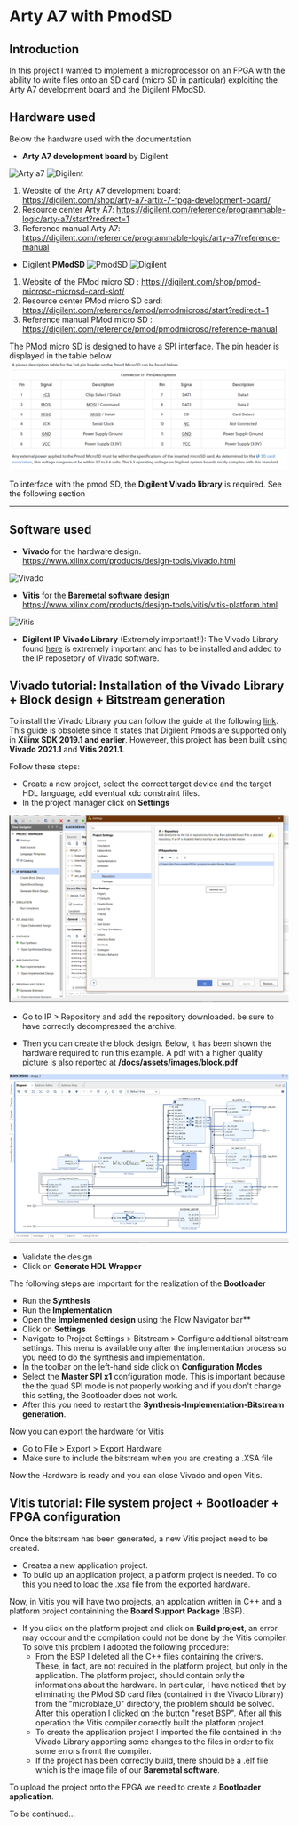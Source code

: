 # Arty A7 with PmodSD
## Introduction
In this project I wanted to implement a microprocessor on an FPGA with the ability to write files onto an SD card (micro SD in particular) exploiting the Arty A7 development board and the Digilent PModSD.

## Hardware used
Below the hardware used with the documentation 
- **Arty A7 development board** by Digilent 

![Arty a7](https://cdn11.bigcommerce.com/s-7gavg/images/stencil/640w/attribute_rule_images/6425_source_1527801259.png)
![Digilent](https://cdn11.bigcommerce.com/s-7gavg/images/stencil/original/digilent-logo_ni_2021-260px_1_1627086513__23106.original.png)

1. Website of the Arty A7 development board:  https://digilent.com/shop/arty-a7-artix-7-fpga-development-board/
2. Resource center Arty A7: https://digilent.com/reference/programmable-logic/arty-a7/start?redirect=1
3. Reference manual Arty A7: https://digilent.com/reference/programmable-logic/arty-a7/reference-manual


- Digilent **PModSD**
![PmodSD](https://cdn11.bigcommerce.com/s-7gavg/images/stencil/1280x1280/products/611/4965/Pmod_MicroSD_-_Oblique_-_600__95232.1533142439.png?c=2)
![Digilent](https://cdn11.bigcommerce.com/s-7gavg/images/stencil/original/digilent-logo_ni_2021-260px_1_1627086513__23106.original.png)

1. Website of the PMod micro SD : https://digilent.com/shop/pmod-microsd-microsd-card-slot/
2. Resource center PMod micro SD card: https://digilent.com/reference/pmod/pmodmicrosd/start?redirect=1
3. Reference manual PMod micro SD : https://digilent.com/reference/pmod/pmodmicrosd/reference-manual

The PMod micro SD is designed to have a SPI interface. The pin header is displayed in the table below
![tablesd](/docs/assets/images/tablesd.png)

To interface with the pmod SD, the **Digilent Vivado library** is required. See the following section

--------------------------------------------------

## Software used

- **Vivado** for the hardware design. https://www.xilinx.com/products/design-tools/vivado.html

![Vivado](https://www.xilinx.com/content/dam/xilinx/imgs/products/vivado/vivado-ml/vivado-hero-logo-web.png)

- **Vitis** for the **Baremetal software design** https://www.xilinx.com/products/design-tools/vitis/vitis-platform.html

![Vitis](https://www.xilinx.com/content/xilinx/en/products/design-tools/vitis/_jcr_content/root/parsysFullWidth/xilinxflexibleslab_2/xilinxflexibleslab-parsys/xilinxcolumns_339400/childParsys-0/xilinximage_copy_605_1151120247.img.png/1637623395529.png)

- **Digilent IP Vivado Library** (Extremely important!!): The Vivado Library found [here](https://github.com/Digilent/vivado-library/releases?_ga=2.11542838.342694964.1651495142-2011971321.1651067408) is extremely important and has to be installed and added to the IP reposetory of Vivado software.



## Vivado tutorial: Installation of the Vivado Library + Block design + Bitstream generation
To install the Vivado Library you can follow the guide at the following [link](https://digilent.com/reference/learn/programmable-logic/tutorials/pmod-ips/start). This guide is obsolete since it states that Digilent Pmods are supported only in **Xilinx SDK 2019.1 and earlier**. Howeveer, this project has been built using **Vivado 2021.1** and **Vitis 2021.1**.

Follow these steps:
- Create a new project, select the correct target device and the target HDL language, add eventual xdc constraint files.
- In the project manager click on **Settings**

![tutorial 1](/docs/assets/images/tutorial1.png)

- Go to IP > Repository and add the repository downloaded. be sure to have correctly decompressed the archive. 



- Then you can create the block design. Below, it has been shown the hardware required to run this example. A pdf with a higher quality picture is also reported at **/docs/assets/images/block.pdf**

![block_design](/docs/assets/images/block.png)

- Validate the design
- Click on **Generate HDL Wrapper**

The following steps are important for the realization of the **Bootloader**

- Run the **Synthesis**
- Run the **Implementation**
- Open the **Implemented design** using the Flow Navigator bar**
- Click on **Settings**
- Navigate to Project Settings > Bitstream > Configure additional bitstream settings. This menu is available ony after the implementation process so you need to do the synthesis and implementation. 
- In the toolbar on the left-hand side click on **Configuration Modes**
- Select the **Master SPI x1** configuration mode. This is important because the the quad SPI mode is not properly working and if you don't change this setting, the Bootloader does not work.
- After this you need to restart the **Synthesis-Implementation-Bitstream generation**. 


Now you can export the hardware for Vitis


- Go to File > Export > Export Hardware
- Make sure to include the bitstream when you are creating a .XSA file

Now the Hardware is ready and you can close Vivado and open Vitis.


## Vitis tutorial: File system project + Bootloader + FPGA configuration
Once the bitstream has been generated, a new Vitis project need to be created.
- Createa a new application project. 
- To build up an application project, a platform project is needed. To do this you need to load the .xsa file from the exported hardware.

Now, in Vitis you will have two projects, an applcation written in C++ and a platform project containining the **Board Support Package** (BSP).

- If you click on the platform project and click on **Build project**, an error may occour and the compilation could not be done by the Vitis compiler. To solve this problem I adopted the following procedure:
    - From the BSP I deleted all the C++ files containing the drivers. These, in fact, are not required in the platform project, but only in the application. The platform project, should contain only the informations about the hardware. In particular, I have noticed that by eliminating the PMod SD card files (contained in the Vivado Library) from the "microblaze_0" directory, the problem should be solved. After this operation I clicked on the button "reset BSP". After all this operation the Vitis compiler correctly built the platform project. 
    - To create the application project I imported the file contained in the Vivado Library apporting some changes to the files in order to fix some errors fromt the compiler.
    - If the project has been correctly build, there should be a .elf file which is the image file of our **Baremetal software**. 

To upload the project onto the FPGA we need to create a **Bootloader application**.

To be continued...